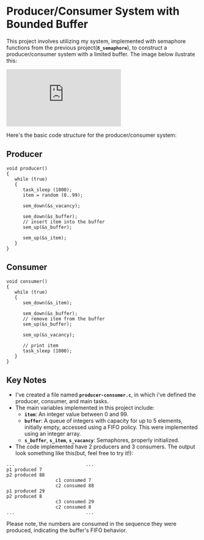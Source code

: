 # Producer/Consumer System with Bounded Buffer

This project involves utilizing my system, implemented with semaphore functions from the previous project(**`8_semaphore`**), to construct a producer/consumer system with a limited buffer. The image below ilustrate this:

![Schema](https://wiki.inf.ufpr.br/maziero/lib/exe/fetch.php?cache=&media=so:coord-prodcons.png)

Here's the basic code structure for the producer/consumer system:
## Producer
```
void producer()
{
   while (true)
   {
      task_sleep (1000);
      item = random (0..99);

      sem_down(&s_vacancy);

      sem_down(&s_buffer);
      // insert item into the buffer
      sem_up(&s_buffer);

      sem_up(&s_item);
   }
}
```

## Consumer
```
void consumer()
{
   while (true)
   {
      sem_down(&s_item);

      sem_down(&s_buffer);
      // remove item from the buffer
      sem_up(&s_buffer);

      sem_up(&s_vacancy);

      // print item
      task_sleep (1000);
   }
}
```
## Key Notes
- I've created a file named **`producer-consumer.c`**, in which i've defined the producer, consumer, and main tasks.
- The main variables implemented in this project include:
    - **`item`**: An integer value between 0 and 99.
    - **`buffer`**: A queue of integers with capacity for up to 5 elements, initially empty, accessed using a FIFO policy. This were implemented using an integer array.
    - **`s_buffer`**, **`s_item`**, **`s_vacancy`**: Semaphores, properly initialized.
- The code implemented have 2 producers and 3 consumers. The output look something like this(but, feel free to try it!):

```
...                          ...
p1 produced 7
p2 produced 88
                  c1 consumed 7
                  c2 consumed 88
p1 produced 29
p2 produced 8
                  c3 consumed 29
                  c2 consumed 8
...                          ...

```

Please note, the numbers are consumed in the sequence they were produced, indicating the buffer's FIFO behavior.
